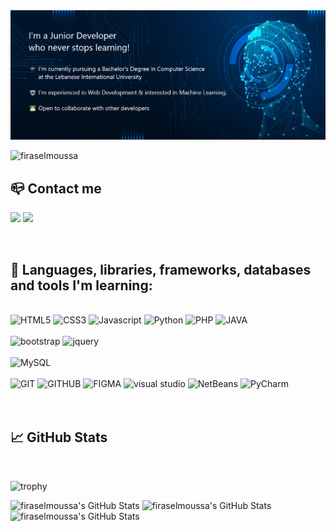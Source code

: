   <!-- background -->
  <img  alt="header" src="img/AI-and-ML-banner-with-head.png" />

<p align="left" > <img src="https://komarev.com/ghpvc/?username=firaselmoussa&label=Profile%20views&color=0e75b6&style=flat" alt="firaselmoussa" /></p>

 <!-- <h1>Firas EL Moussa</h1>
<h2>I'm a Junior Developer who never stops learning!</h2>

<p>🎓 I'm currently pursuing a Bachelor's Degree in Computer Science at the Lebanese International University</p>
<p>🤖 I’m experienced in Web Development & interested in Machine Learning.</p>
<p>👨‍💻  Open to collaborate with other developers</p>

<br> -->

<h2>📪 Contact me</h2>
<p>
  <a href="mailto:firaselmoussa@gmail.com" target="_blank"><img height="28" src = "https://img.shields.io/badge/email-8B89CC?&style=for-the-badge&logo=protonmail&logoColor=white"></a>
  <a href="https://www.linkedin.com/in/firas-el-moussa-ab325221b" target="_blank"> <img height="28" src = "https://img.shields.io/badge/-LinkedIn-0e76a8?style=for-the-badge&logo=Linkedin&logoColor=white"></a>
</p> 
  <br>

<div>
  <h2>🧰 Languages, libraries, frameworks, databases and tools I'm learning:</h2><br>
    <img src="https://img.shields.io/static/v1?label=&message=HTML5&color=%23E34F26&style=for-the-badge&logo=html5&logoColor=whitesmoke" alt="HTML5">
    <img src="https://img.shields.io/static/v1?label=&message=CSS3&color=%231572B6&style=for-the-badge&logo=css3&logoColor=whitesmoke" alt="CSS3">
    <img src="https://img.shields.io/static/v1?label=&message=Javascript&color=%23F7DF1E&style=for-the-badge&logo=javascript&logoColor=grey" alt="Javascript"> 
    <img src="https://img.shields.io/static/v1?label=&message=Python&color=%231572B6&style=for-the-badge&logo=python&logoColor=whitesmoke" alt="Python">
    <img src="https://img.shields.io/badge/php-%23777BB4.svg?style=for-the-badge&logo=php&logoColor=white" alt="PHP">
    <img src="https://img.shields.io/static/v1?label=&message=JAVA&color=orange&style=for-the-badge&logo=JAVA&logoColor=whitesmoke" alt="JAVA">
    <br><br>
    <img src="https://img.shields.io/static/v1?label=&message=bootstrap&color=%23CC6699&style=for-the-badge&logo=bootstrap&logoColor=whitesmoke" alt="bootstrap">
    <img src="https://img.shields.io/badge/jquery-%230769AD.svg?style=for-the-badge&logo=jquery&logoColor=white" alt="jquery">
    <br><br>
    <img src="https://img.shields.io/badge/mysql-%2300f.svg?style=for-the-badge&logo=mysql&logoColor=white" alt="MySQL">
    <br><br>
    <img src="https://img.shields.io/static/v1?label=&message=GIT&color=%23F05032&style=for-the-badge&logo=git&logoColor=whitesmoke" alt="GIT">
    <img src="https://img.shields.io/static/v1?label=&message=GITHUB&color=%23181717&style=for-the-badge&logo=github&logoColor=whitesmoke" alt="GITHUB">
    <img src="https://img.shields.io/static/v1?label=&message=FIGMA&color=%23552d84&style=for-the-badge&logo=figma&logoColor=whitesmoke" alt="FIGMA">
    <img src="https://img.shields.io/static/v1?label=&message=Visual studio&color=blue&style=for-the-badge&logo=visualstudio&logoColor=whitesmoke" alt="visual studio">
    <img src="https://img.shields.io/static/v1?label=&message=NetBeans&color=%2101710&style=for-the-badge&logo=Apache NetBeans IDE&logoColor=white" alt="NetBeans">
    <img src="https://img.shields.io/static/v1?label=&message=PyCharm&color=%23181717&style=for-the-badge&logo=PyCharm&logoColor=white" alt="PyCharm">

</div>

<br>
<br>
  <h2>📈 GitHub Stats</h2>

<br>

![trophy](https://github-profile-trophy.vercel.app/?username=firaselmoussa&column=3&row=1&theme=tokyonight)

  <img  alt="firaselmoussa's GitHub Stats" src="https://github-readme-stats.vercel.app/api?username=firaselmoussa&theme=tokyonight"/>

  <img alt="firaselmoussa's GitHub Stats" src="https://github-readme-streak-stats.herokuapp.com/?user=firaselmoussa&theme=tokyonight"/>

  <img alt="firaselmoussa's GitHub Stats" src="https://github-readme-stats.vercel.app/api/top-langs/?username=firaselmoussa&theme=tokyonight"/>

<!-- hide_border=false&title_color=ff652f&icon_color=FFE400&bg_color=09131B&text_color=ffffff&border_color=0c1a25 -->
<!-- theme=tokyonight -->

